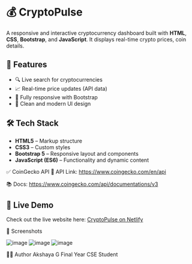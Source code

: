 # 💰 CryptoPulse

A responsive and interactive cryptocurrency dashboard built with **HTML**, **CSS**, **Bootstrap**, and **JavaScript**. It displays real-time crypto prices, coin details.

## 🚀 Features

- 🔍 Live search for cryptocurrencies
- 📈 Real-time price updates (API data)
- 📱 Fully responsive with Bootstrap
- 💼 Clean and modern UI design

## 🛠️ Tech Stack

- **HTML5** – Markup structure
- **CSS3** – Custom styles
- **Bootstrap 5** – Responsive layout and components
- **JavaScript (ES6)** – Functionality and dynamic content

✅ CoinGecko API
🔗 API Link:
https://www.coingecko.com/en/api

📚 Docs:
https://www.coingecko.com/api/documentations/v3

## 🚀 Live Demo
Check out the live website here: [CryptoPulse on Netlify]([https://your-netlify-link.netlify.app](https://cryptopulse12.netlify.app))

📸 Screenshots

![image](https://github.com/user-attachments/assets/7fdb2c04-4491-4962-a145-6fb7259c95d2)
![image](https://github.com/user-attachments/assets/f83e9483-78ee-458c-99dc-61a043628819)
![image](https://github.com/user-attachments/assets/f567bbe9-d338-4e87-8a4d-24aeee771144)





🙋‍♀️ Author
Akshaya G
Final Year CSE Student
